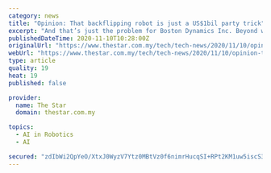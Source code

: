 ```yaml
---
category: news
title: "Opinion: That backflipping robot is just a US$1bil party trick"
excerpt: "And that’s just the problem for Boston Dynamics Inc. Beyond wowing people for entertainment, there isn’t a big market for robots that can perform the athletic feats of sentient beings."
publishedDateTime: 2020-11-10T10:28:00Z
originalUrl: "https://www.thestar.com.my/tech/tech-news/2020/11/10/opinion-that-backflipping-robot-is-just-a-us1bil-party-trick"
webUrl: "https://www.thestar.com.my/tech/tech-news/2020/11/10/opinion-that-backflipping-robot-is-just-a-us1bil-party-trick"
type: article
quality: 19
heat: 19
published: false

provider:
  name: The Star
  domain: thestar.com.my

topics:
  - AI in Robotics
  - AI

secured: "zdIbWi2QpYeO/XtxJ0WyzV7Ytz0MBtVz0f6nimrHucqSI+RPt2KM1uw5iscS3s6gvRNUI1J9GGCZFgd/otBYiKMs33CEEdkDgwXkaAtniJb4MWbQutb4ouL+7K0TI5VcUgiWONV6UinWjmoaaRTOqDFyZHfXqskjmX6pJ0kyUDVzJ+xIOFhB6XvvwazvELzGea6ekXS1o9dERaOCO07kCJ/rXBgiS5nC3O6OTMN/hLC7Uf8N7Z5qGZgebhBlROO3kxmz4BDSHOQv2jbYIe2HNKZwvQQ3v2t5spc7pJtmlmtdcDFI04Vgc5+jkeKLrOgyt6qHv78vdXOEeydWbOCsIQMB0bz5YcJDSs4vYJBy2bc=;+I4Ic2OneKWNJfcomMGW3g=="
---
```


